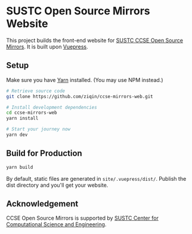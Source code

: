 # SUSTC Open Source Mirrors Website

This project builds the front-end website for [SUSTC CCSE Open Source Mirrors](https://mirrors.sustech.rocks/). It is built upon [Vuepress](https://vuepress.vuejs.org/).

## Setup

Make sure you have [Yarn](https://yarnpkg.com/) installed. (You may use NPM instead.)

``` sh
# Retrieve source code
git clone https://github.com/ziqin/ccse-mirrors-web.git

# Install development dependencies
cd ccse-mirrors-web
yarn install

# Start your journey now
yarn dev
```

## Build for Production

``` sh
yarn build
```

By default, static files are generated in `site/.vuepress/dist/`. Publish the dist directory and you'll get your website.

## Acknowledgement

CCSE Open Source Mirrors is supported by [SUSTC Center for Computational Science and Engineering](http://hpc.sustech.edu.cn/).
